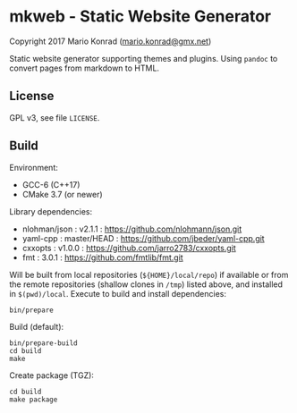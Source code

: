 
mkweb - Static Website Generator
================================

Copyright 2017 Mario Konrad (mario.konrad@gmx.net)

Static website generator supporting themes and plugins.
Using `pandoc` to convert pages from markdown to HTML.


License
-------

GPL v3, see file `LICENSE`.


Build
-----

Environment:

- GCC-6 (C++17)
- CMake 3.7 (or newer)

Library dependencies:

- nlohman/json : v2.1.1      : https://github.com/nlohmann/json.git
- yaml-cpp     : master/HEAD : https://github.com/jbeder/yaml-cpp.git
- cxxopts      : v1.0.0      : https://github.com/jarro2783/cxxopts.git
- fmt          : 3.0.1       : https://github.com/fmtlib/fmt.git

Will be built from local repositories (`${HOME}/local/repo`) if available
or from the remote repositories (shallow clones in `/tmp`) listed above,
and installed in `$(pwd)/local`. Execute to build and install dependencies:

	bin/prepare

Build (default):

	bin/prepare-build
	cd build
	make

Create package (TGZ):

	cd build
	make package

